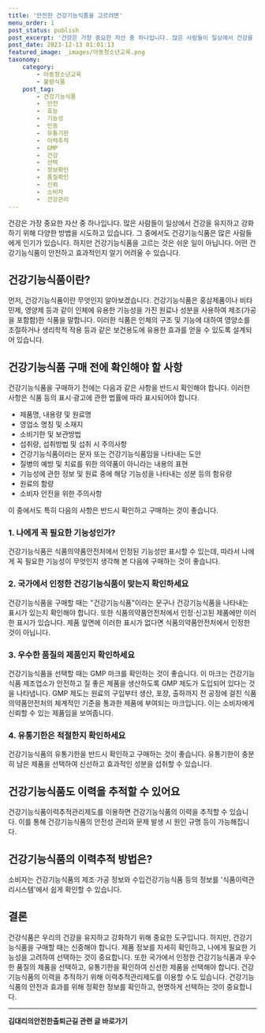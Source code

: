 ```yaml
---
title: '안전한 건강기능식품을 고르려면'
menu_order: 1
post_status: publish
post_excerpt: '건강은 가장 중요한 자산 중 하나입니다. 많은 사람들이 일상에서 건강을 유지하고 강화하기 위해 다양한 방법을 시도하고 있습니다. 그 중에서도 건강기능식품은 많은 사람들에게 인기가 있습니다. 하지만 건강기능식품을 고르는 것은 쉬운 일이 아닙니다. 어떤 건강기능식품이 안전하고 효과적인지 알기 어려울 수 있습니다.'
post_date: 2023-12-13 01:01:13
featured_image: _images/아동청소년교육.png
taxonomy:
    category:
        - 아동청소년교육
        - 불량식품
    post_tag:
        - 건강기능식품
        -  안전
        -  효능
        -  기능성
        -  인증
        -  유통기한
        -  이력추적
        -  GMP
        -  건강
        -  선택
        -  정보확인
        -  품질확인
        -  신뢰
        -  소비자
        -  건강관리
---
```




건강은 가장 중요한 자산 중 하나입니다. 많은 사람들이 일상에서 건강을 유지하고 강화하기 위해 다양한 방법을 시도하고 있습니다. 그 중에서도 건강기능식품은 많은 사람들에게 인기가 있습니다. 하지만 건강기능식품을 고르는 것은 쉬운 일이 아닙니다. 어떤 건강기능식품이 안전하고 효과적인지 알기 어려울 수 있습니다.

## 건강기능식품이란?

먼저, 건강기능식품이란 무엇인지 알아보겠습니다. 건강기능식품은 홍삼제품이나 비타민제, 영양제 등과 같이 인체에 유용한 기능성을 가진 원료나 성분을 사용하여 제조(가공을 포함함)한 식품을 말합니다. 이러한 식품은 인체의 구조 및 기능에 대하여 영양소를 조절하거나 생리학적 작용 등과 같은 보건용도에 유용한 효과를 얻을 수 있도록 설계되어 있습니다.

## 건강기능식품 구매 전에 확인해야 할 사항

건강기능식품을 구매하기 전에는 다음과 같은 사항을 반드시 확인해야 합니다. 이러한 사항은 식품 등의 표시·광고에 관한 법률에 따라 표시되어야 합니다.

- 제품명, 내용량 및 원료명
- 영업소 명칭 및 소재지
- 소비기한 및 보관방법
- 섭취량, 섭취방법 및 섭취 시 주의사항
- 건강기능식품이라는 문자 또는 건강기능식품임을 나타내는 도안
- 질병의 예방 및 치료를 위한 의약품이 아니라는 내용의 표현
- 기능성에 관한 정보 및 원료 중에 해당 기능성을 나타내는 성분 등의 함유량
- 원료의 함량
- 소비자 안전을 위한 주의사항

이 중에서도 특히 다음의 사항은 반드시 확인하고 구매하는 것이 좋습니다.

### 1. 나에게 꼭 필요한 기능성인가?

건강기능식품은 식품의약품안전처에서 인정된 기능성만 표시할 수 있는데, 따라서 나에게 꼭 필요한 기능성이 무엇인지 생각해 본 다음에 구매하는 것이 좋습니다.

### 2. 국가에서 인정한 건강기능식품이 맞는지 확인하세요

건강기능식품을 구매할 때는 "건강기능식품"이라는 문구나 건강기능식품을 나타내는 표시가 있는지 확인해야 합니다. 또한 식품의약품안전처에서 인정·신고된 제품에만 이러한 표시가 있습니다. 제품 앞면에 이러한 표시가 없다면 식품의약품안전처에서 인정한 것이 아닙니다.

### 3. 우수한 품질의 제품인지 확인하세요

건강기능식품을 선택할 때는 GMP 마크를 확인하는 것이 좋습니다. 이 마크는 건강기능식품 제조업소가 안전하고 질 좋은 제품을 생산하도록 GMP 제도가 도입되어 있다는 것을 나타냅니다. GMP 제도는 원료의 구입부터 생산, 포장, 출하까지 전 공정에 걸친 식품의약품안전처의 체계적인 기준을 통과한 제품에 부여되는 마크입니다. 이는 소비자에게 신뢰할 수 있는 제품임을 보여줍니다.

### 4. 유통기한은 적절한지 확인하세요

건강기능식품의 유통기한을 반드시 확인하고 구매하는 것이 좋습니다. 유통기한이 충분히 남은 제품을 선택하여 신선하고 효과적인 성분을 섭취할 수 있습니다.

## 건강기능식품도 이력을 추적할 수 있어요

건강기능식품이력추적관리제도를 이용하면 건강기능식품의 이력을 추적할 수 있습니다. 이를 통해 건강기능식품의 안전성 관리와 문제 발생 시 원인 규명 등이 가능해집니다.

## 건강기능식품의 이력추적 방법은?

소비자는 건강기능식품의 제조·가공 정보와 수입건강기능식품 등의 정보를 '식품이력관리시스템'에서 쉽게 확인할 수 있습니다.

## 결론

건강식품은 우리의 건강을 유지하고 강화하기 위해 중요한 도구입니다. 하지만, 건강기능식품을 구매할 때는 신중해야 합니다. 제품 정보를 자세히 확인하고, 나에게 필요한 기능성을 고려하여 선택하는 것이 중요합니다. 또한 국가에서 인정한 건강기능식품과 우수한 품질의 제품을 선택하고, 유통기한을 확인하여 신선한 제품을 선택해야 합니다. 건강기능식품의 이력을 추적하기 위해 이력추적관리제도를 이용할 수도 있습니다. 건강기능식품의 안전과 효과를 위해 정확한 정보를 확인하고, 현명하게 선택하는 것이 중요합니다.
<!-- wp:separator -->
<hr class="wp-block-separator has-alpha-channel-opacity"/>
<!-- /wp:separator -->

<!-- wp:group {"backgroundColor":"base","layout":{"type":"constrained"}} -->
<div class="wp-block-group has-base-background-color has-background"><!-- wp:paragraph {"align":"center","fontSize":"medium"} -->
<p class="has-text-align-center has-large-font-size"><strong>김대리의안전한출퇴근길 관련 글 바로가기</strong></p>
<!-- /wp:paragraph -->


<!-- wp:latest-posts
{"categories":[{"id":1794,"count":19,"description":"","link":"https://uknowlaw.com/category/%ea%b9%80%eb%8c%80%eb%a6%ac%ec%9d%98%ec%95%88%ec%a0%84%ed%95%9c%ec%b6%9c%ed%87%b4%ea%b7%bc%ea%b8%b8/","name":"김대리의안전한출퇴근길","slug":"김대리의안전한출퇴근길","taxonomy":"category","parent":0,"meta":[],"_links":{"self":[{"href":"https://uknowlaw.com/wp-json/wp/v2/categories/1794"}],"collection":[{"href":"https://uknowlaw.com/wp-json/wp/v2/categories"}],"about":[{"href":"https://uknowlaw.com/wp-json/wp/v2/taxonomies/category"}],"wp:post_type":[{"href":"https://uknowlaw.com/wp-json/wp/v2/posts?categories=1794"}],"curies":[{"name":"wp","href":"https://api.w.org/{rel}","templated":true}]}}],"postsToShow":100,"excerptLength":28,"postLayout":"grid","columns":2,"featuredImageAlign":"left","featuredImageSizeSlug":"large","fontSize":"small"} /--></div>
<!-- /wp:group -->